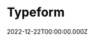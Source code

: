 ---
title: Typeform
website: https://www.typeform.com/
date: 2022-12-22T00:00:00.000Z
description: ""
ssg:
  - Nextjs
css:

cms:
  - Forestry
category:
  - Saas
draft: false
---